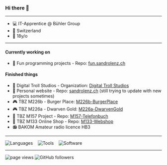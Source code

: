 ### Hi there 👋

---

- 💻 IT-Apprentice @ Bühler Group
- 🏡 Switzerland
- 🍰 18y/o

---
#### Currently working on
- 🎈 Fun programming projects - Repo: [fun.sandrolenz.ch](https://github.com/sandrolenz/fun.sandrolenz.ch)

#### Finished things
- 🧱 Digital Troll Studios - Organization: [Digital Troll Studios](https://github.com/digitaltrollstudios)
- 🎫 Personal website - Repo: [sandrolenz.ch](https://github.com/sandrolenz/sandrolenz.ch) (still trying to update with new projects sometimes)
- 🎮 TBZ M226b - Burger Place: [M226b-BurgerPlace](https://github.com/sandrolenz/M226b-BurgerPlace)
- 🎮 TBZ M226a - Dwarven Gold: [M226a-DwarvenGold](https://github.com/sandrolenz/M226a-DwarvenGold)
- 📗 TBZ M157 Project - Repo: [M157-Telefonbuch](https://github.com/sandrolenz/M157-Telefonbuch)
- 🛒 TBZ M133 Online Shop - Repo: [M133-Webshop](https://github.com/sandrolenz/M133-Webshop)
- 📻 BAKOM Amateur radio licence HB3
---

![Languages](https://skillicons.dev/icons?i=html,css,js,java) 
&nbsp;&nbsp; 
![Tools](https://skillicons.dev/icons?i=git,vscode) 
&nbsp;&nbsp; 
![Software](https://skillicons.dev/icons?i=discord,figma)

---

<p align="left">
  <a>
    <img src="https://komarev.com/ghpvc/?username=sandrolenz" alt="page views" />
  </a>
  </a>
  <a>
    <img alt="GitHub followers" src="https://img.shields.io/github/followers/sandrolenz?color=green&logo=github">
  </a>
</p>

